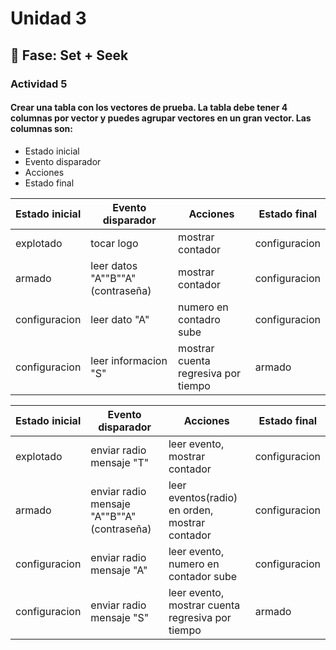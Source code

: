 # Unidad 3

## 🔎 Fase: Set + Seek

### Actividad 5
#### Crear una tabla con los vectores de prueba. La tabla debe tener 4 columnas por vector y puedes agrupar vectores en un gran vector. Las columnas son:
 * Estado inicial
 * Evento disparador
 * Acciones
 * Estado final

|Estado inicial|Evento disparador|Acciones|Estado final|
|--|--|--|--|
|explotado|tocar logo|mostrar contador|configuracion|
|armado|leer datos "A""B""A" (contraseña)|mostrar contador|configuracion|
|configuracion|leer dato "A"|numero en contadro sube|configuracion|
|configuracion|leer informacion "S"|mostrar cuenta regresiva por tiempo|armado|

|Estado inicial|Evento disparador|Acciones|Estado final|
|--|--|--|--|
|explotado|enviar radio mensaje "T"|leer evento, mostrar contador|configuracion|
|armado|enviar radio mensaje "A""B""A" (contraseña)|leer eventos(radio) en orden, mostrar contador|configuracion|
|configuracion|enviar radio mensaje "A"|leer evento, numero en contador sube|configuracion|
|configuracion|enviar radio mensaje "S"|leer evento, mostrar cuenta regresiva por tiempo|armado|


